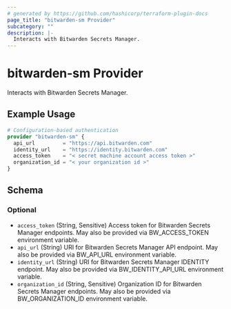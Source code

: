 ```yaml
---
# generated by https://github.com/hashicorp/terraform-plugin-docs
page_title: "bitwarden-sm Provider"
subcategory: ""
description: |-
  Interacts with Bitwarden Secrets Manager.
---
```


# bitwarden-sm Provider

Interacts with Bitwarden Secrets Manager.

## Example Usage

```terraform
# Configuration-based authentication
provider "bitwarden-sm" {
  api_url         = "https://api.bitwarden.com"
  identity_url    = "https://identity.bitwarden.com"
  access_token    = "< secret machine account access token >"
  organization_id = "< your organization id >"
}
```

<!-- schema generated by tfplugindocs -->
## Schema

### Optional

- `access_token` (String, Sensitive) Access token for Bitwarden Secrets Manager endpoints. May also be provided via BW_ACCESS_TOKEN environment variable.
- `api_url` (String) URI for Bitwarden Secrets Manager API endpoint. May also be provided via BW_API_URL environment variable.
- `identity_url` (String) URI for Bitwarden Secrets Manager IDENTITY endpoint. May also be provided via BW_IDENTITY_API_URL environment variable.
- `organization_id` (String, Sensitive) Organization ID for Bitwarden Secrets Manager endpoints. May also be provided via BW_ORGANIZATION_ID environment variable.
